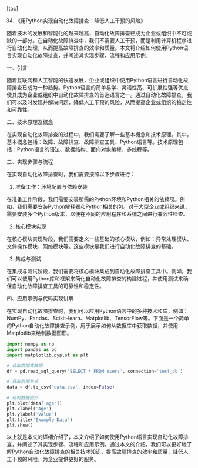 
[toc]                    
                
                
34. 《用Python实现自动化故障排查：降低人工干预的风险》

随着技术的发展和智能化的越来越高，自动化故障排查已成为企业或组织中不可或缺的一部分。在自动化故障排查中，我们不需要人工干预，而是利用计算机程序进行自动化处理，从而提高故障排查的效率和质量。本文将介绍如何使用Python语言实现自动化故障排查，并阐述其实现步骤、流程和应用示例。

一、引言

随着互联网和人工智能的快速发展，企业或组织中使用Python语言进行自动化故障排查已成为一种趋势。Python语言的简单易学、灵活性高、可扩展性强等优点使其成为企业或组织中自动化故障排查的首选语言之一。通过自动化故障排查，我们可以及时发现并解决问题，降低人工干预的风险，从而提高企业或组织的稳定性和可靠性。

二、技术原理及概念

在实现自动化故障排查的过程中，我们需要了解一些基本概念和技术原理。其中，基本概念包括：故障、故障排查、故障排查工具、Python语言等。技术原理包括：Python语言的语法、数据结构、面向对象编程、多线程等。

三、实现步骤与流程

在实现自动化故障排查时，我们需要按照以下步骤进行：

1. 准备工作：环境配置与依赖安装

在准备工作阶段，我们需要安装所需的Python环境和Python相关的依赖项。例如，我们需要安装Python解释器和Python相关的包。对于大型企业或组织来说，需要安装多个Python版本，以便在不同的应用程序和系统之间进行兼容性检查。

2. 核心模块实现

在核心模块实现阶段，我们需要定义一些基础的核心模块，例如：异常处理模块、文件操作模块、网络模块等。这些模块是我们进行自动化故障排查的基础。

3. 集成与测试

在集成与测试阶段，我们需要将核心模块集成到自动化故障排查工具中。例如，我们可以使用Python库和框架来简化自动化故障排查的构建过程，并使用测试来确保自动化故障排查工具的可靠性和稳定性。

四、应用示例与代码实现讲解

在实现自动化故障排查时，我们可以应用Python语言中的多种技术和库，例如：NumPy、Pandas、Scikit-learn、Matplotlib、TensorFlow等。下面是一个简单的Python自动化故障排查示例，用于展示如何从数据库中获取数据，并使用Matplotlib来绘制数据图形。

```python
import numpy as np
import pandas as pd
import matplotlib.pyplot as plt

# 读取数据库数据
df = pd.read_sql_query('SELECT * FROM users', connection='test_db')

# 获取数据格式
data = df.to_csv('data.csv', index=False)

# 绘制数据图形
plt.plot(data['age'])
plt.xlabel('Age')
plt.ylabel('Value')
plt.title('Example Data')
plt.show()
```

以上就是本文的详细介绍了，本文介绍了如何使用Python语言实现自动化故障排查，并阐述了其实现步骤、流程和应用示例。通过本文的介绍，我们可以更好地了解Python自动化故障排查的相关技术知识，提高故障排查的效率和质量，降低人工干预的风险，为企业提供更好的服务。


